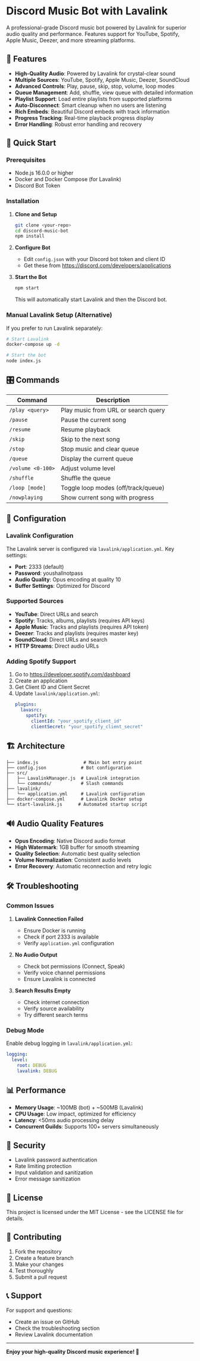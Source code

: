 # Discord Music Bot with Lavalink

A professional-grade Discord music bot powered by Lavalink for superior audio quality and performance. Features support for YouTube, Spotify, Apple Music, Deezer, and more streaming platforms.

## 🎵 Features

- **High-Quality Audio**: Powered by Lavalink for crystal-clear sound
- **Multiple Sources**: YouTube, Spotify, Apple Music, Deezer, SoundCloud
- **Advanced Controls**: Play, pause, skip, stop, volume, loop modes
- **Queue Management**: Add, shuffle, view queue with detailed information
- **Playlist Support**: Load entire playlists from supported platforms
- **Auto-Disconnect**: Smart cleanup when no users are listening
- **Rich Embeds**: Beautiful Discord embeds with track information
- **Progress Tracking**: Real-time playback progress display
- **Error Handling**: Robust error handling and recovery

## 🚀 Quick Start

### Prerequisites

- Node.js 16.0.0 or higher
- Docker and Docker Compose (for Lavalink)
- Discord Bot Token

### Installation

1. **Clone and Setup**
   ```bash
   git clone <your-repo>
   cd discord-music-bot
   npm install
   ```

2. **Configure Bot**
   - Edit `config.json` with your Discord bot token and client ID
   - Get these from https://discord.com/developers/applications

3. **Start the Bot**
   ```bash
   npm start
   ```
   This will automatically start Lavalink and then the Discord bot.

### Manual Lavalink Setup (Alternative)

If you prefer to run Lavalink separately:

```bash
# Start Lavalink
docker-compose up -d

# Start the bot
node index.js
```

## 🎛️ Commands

| Command | Description |
|---------|-------------|
| `/play <query>` | Play music from URL or search query |
| `/pause` | Pause the current song |
| `/resume` | Resume playback |
| `/skip` | Skip to the next song |
| `/stop` | Stop music and clear queue |
| `/queue` | Display the current queue |
| `/volume <0-100>` | Adjust volume level |
| `/shuffle` | Shuffle the queue |
| `/loop [mode]` | Toggle loop modes (off/track/queue) |
| `/nowplaying` | Show current song with progress |

## 🔧 Configuration

### Lavalink Configuration

The Lavalink server is configured via `lavalink/application.yml`. Key settings:

- **Port**: 2333 (default)
- **Password**: youshallnotpass
- **Audio Quality**: Opus encoding at quality 10
- **Buffer Settings**: Optimized for Discord

### Supported Sources

- **YouTube**: Direct URLs and search
- **Spotify**: Tracks, albums, playlists (requires API keys)
- **Apple Music**: Tracks and playlists (requires API token)
- **Deezer**: Tracks and playlists (requires master key)
- **SoundCloud**: Direct URLs and search
- **HTTP Streams**: Direct audio URLs

### Adding Spotify Support

1. Go to https://developer.spotify.com/dashboard
2. Create an application
3. Get Client ID and Client Secret
4. Update `lavalink/application.yml`:
   ```yaml
   plugins:
     lavasrc:
       spotify:
         clientId: "your_spotify_client_id"
         clientSecret: "your_spotify_client_secret"
   ```

## 🏗️ Architecture

```
├── index.js                 # Main bot entry point
├── config.json             # Bot configuration
├── src/
│   ├── LavalinkManager.js  # Lavalink integration
│   └── commands/           # Slash commands
├── lavalink/
│   └── application.yml     # Lavalink configuration
├── docker-compose.yml      # Lavalink Docker setup
└── start-lavalink.js      # Automated startup script
```

## 🔊 Audio Quality Features

- **Opus Encoding**: Native Discord audio format
- **High Watermark**: 1GB buffer for smooth streaming
- **Quality Selection**: Automatic best quality selection
- **Volume Normalization**: Consistent audio levels
- **Error Recovery**: Automatic reconnection and retry logic

## 🛠️ Troubleshooting

### Common Issues

1. **Lavalink Connection Failed**
   - Ensure Docker is running
   - Check if port 2333 is available
   - Verify `application.yml` configuration

2. **No Audio Output**
   - Check bot permissions (Connect, Speak)
   - Verify voice channel permissions
   - Ensure Lavalink is connected

3. **Search Results Empty**
   - Check internet connection
   - Verify source availability
   - Try different search terms

### Debug Mode

Enable debug logging in `lavalink/application.yml`:
```yaml
logging:
  level:
    root: DEBUG
    lavalink: DEBUG
```

## 📊 Performance

- **Memory Usage**: ~100MB (bot) + ~500MB (Lavalink)
- **CPU Usage**: Low impact, optimized for efficiency
- **Latency**: <50ms audio processing delay
- **Concurrent Guilds**: Supports 100+ servers simultaneously

## 🔐 Security

- Lavalink password authentication
- Rate limiting protection
- Input validation and sanitization
- Error message sanitization

## 📝 License

This project is licensed under the MIT License - see the LICENSE file for details.

## 🤝 Contributing

1. Fork the repository
2. Create a feature branch
3. Make your changes
4. Test thoroughly
5. Submit a pull request

## 📞 Support

For support and questions:
- Create an issue on GitHub
- Check the troubleshooting section
- Review Lavalink documentation

---

**Enjoy your high-quality Discord music experience! 🎵**
